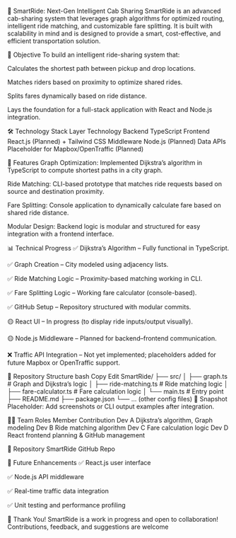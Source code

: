 🚖 SmartRide: Next-Gen Intelligent Cab Sharing
SmartRide is an advanced cab-sharing system that leverages graph algorithms for optimized routing, intelligent ride matching, and customizable fare splitting. It is built with scalability in mind and is designed to provide a smart, cost-effective, and efficient transportation solution.

🎯 Objective
To build an intelligent ride-sharing system that:

Calculates the shortest path between pickup and drop locations.

Matches riders based on proximity to optimize shared rides.

Splits fares dynamically based on ride distance.

Lays the foundation for a full-stack application with React and Node.js integration.

🛠️ Technology Stack
Layer	Technology
Backend	TypeScript
Frontend	React.js (Planned) + Tailwind CSS
Middleware	Node.js (Planned)
Data APIs	Placeholder for Mapbox/OpenTraffic (Planned)

🚀 Features
Graph Optimization:
Implemented Dijkstra’s algorithm in TypeScript to compute shortest paths in a city graph.

Ride Matching:
CLI-based prototype that matches ride requests based on source and destination proximity.

Fare Splitting:
Console application to dynamically calculate fare based on shared ride distance.

Modular Design:
Backend logic is modular and structured for easy integration with a frontend interface.

📊 Technical Progress
✅ Dijkstra’s Algorithm – Fully functional in TypeScript.

✅ Graph Creation – City modeled using adjacency lists.

✅ Ride Matching Logic – Proximity-based matching working in CLI.

✅ Fare Splitting Logic – Working fare calculator (console-based).

✅ GitHub Setup – Repository structured with modular commits.

🟡 React UI – In progress (to display ride inputs/output visually).

🟡 Node.js Middleware – Planned for backend–frontend communication.

❌ Traffic API Integration – Not yet implemented; placeholders added for future Mapbox or OpenTraffic support.

📁 Repository Structure
bash
Copy
Edit
SmartRide/
├── src/
│   ├── graph.ts            # Graph and Dijkstra’s logic
│   ├── ride-matching.ts    # Ride matching logic
│   ├── fare-calculator.ts  # Fare calculation logic
│   └── main.ts             # Entry point
├── README.md
├── package.json
└── ... (other config files)
📸 Snapshot
Placeholder: Add screenshots or CLI output examples after integration.

👨‍💻 Team Roles
Member	Contribution
Dev A	Dijkstra’s algorithm, Graph modeling
Dev B	Ride matching algorithm
Dev C	Fare calculation logic
Dev D	React frontend planning & GitHub management

🔗 Repository
SmartRide GitHub Repo

📌 Future Enhancements
✅ React.js user interface

✅ Node.js API middleware

✅ Real-time traffic data integration

✅ Unit testing and performance profiling

🙏 Thank You!
SmartRide is a work in progress and open to collaboration! Contributions, feedback, and suggestions are welcome
